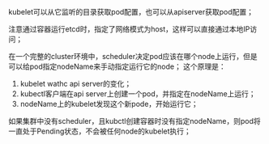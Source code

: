 kubelet可以从它监听的目录获取pod配置，也可以从apiserver获取pod配置；

注意通过容器运行etcd时，指定了网络模式为host，这样可以直接通过本地IP访问；

在一个完整的cluster环境中，scheduler决定pod应该在哪个node上运行，但是可以给pod指定nodeName来手动指定运行它的node；
这个原理是：
1. kubelet wathc api server的变化；
2. kubectl客户端在api server上创建一个pod，并指定在nodeName上运行；
3. nodeName上的kubelet发现这个新pode，开始运行它；

如果集群中没有scheduler，且kubctl创建容器时没有指定nodeName，则pod将一直处于Pending状态，不会被任何node的kubelet执行；

